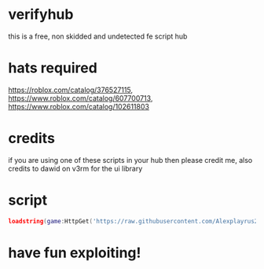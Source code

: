 # verifyhub
this is a free, non skidded and undetected fe script hub
# hats required
https://roblox.com/catalog/376527115, https://www.roblox.com/catalog/607700713, https://www.roblox.com/catalog/102611803
# credits
if you are using one of these scripts in your hub then please credit me, also credits to dawid on v3rm for the ui library
# script
```lua
loadstring(game:HttpGet('https://raw.githubusercontent.com/Alexplayrus2/verifyhub/main/verifyhub.lua'))()
```
# have fun exploiting!
